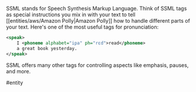 SSML stands for Speech Synthesis Markup Language. Think of SSML tags as special instructions you mix in with your text to tell [[entities/aws/Amazon Polly|Amazon Polly]] how to handle different parts of your text. Here's one of the most useful tags for pronunciation:

```xml
<speak>
	I <phoneme alphabet="ipa" ph="rɛd">read</phoneme>
	a great book yesterday.
</speak>
```

SSML offers many other tags for controlling aspects like emphasis, pauses, and more.

#entity 